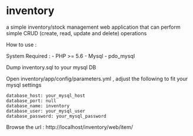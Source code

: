 inventory
=========

a simple inventory/stock management web application that can perform simple CRUD (create, read, update and delete) operations

How to use : 

System Required :
	- PHP >= 5.6 
	- Mysql
	- pdo_mysql

Dump inventory.sql to your mysql DB

Open inventory/app/config/parameters.yml , adjust the following to fit your mysql settings

	database_host: your_mysql_host
    database_port: null
    database_name: inventory
    database_user: your_mysql_user
    database_password: your_mysql_password
	
Browse the url : http://localhost/inventory/web/item/
